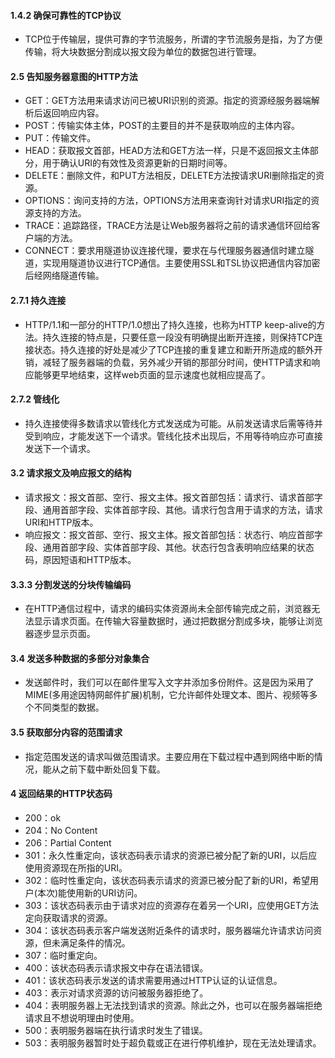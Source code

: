 #### 1.4.2 确保可靠性的TCP协议

- TCP位于传输层，提供可靠的字节流服务，所谓的字节流服务是指，为了方便传输，将大块数据分割成以报文段为单位的数据包进行管理。

#### 2.5 告知服务器意图的HTTP方法

- GET：GET方法用来请求访问已被URI识别的资源。指定的资源经服务器端解析后返回响应内容。
- POST：传输实体主体，POST的主要目的并不是获取响应的主体内容。
- PUT：传输文件。
- HEAD：获取报文首部，HEAD方法和GET方法一样，只是不返回报文主体部分，用于确认URI的有效性及资源更新的日期时间等。
- DELETE：删除文件，和PUT方法相反，DELETE方法按请求URI删除指定的资源。
- OPTIONS：询问支持的方法，OPTIONS方法用来查询针对请求URI指定的资源支持的方法。
- TRACE：追踪路径，TRACE方法是让Web服务器将之前的请求通信环回给客户端的方法。
- CONNECT：要求用隧道协议连接代理，要求在与代理服务器通信时建立隧道，实现用隧道协议进行TCP通信。主要使用SSL和TSL协议把通信内容加密后经网络隧道传输。

#### 2.7.1 持久连接

- HTTP/1.1和一部分的HTTP/1.0想出了持久连接，也称为HTTP keep-alive的方法。持久连接的特点是，只要任意一段没有明确提出断开连接，则保持TCP连接状态。持久连接的好处是减少了TCP连接的重复建立和断开所造成的额外开销，减轻了服务器端的负载，另外减少开销的那部分时间，使HTTP请求和响应能够更早地结束，这样web页面的显示速度也就相应提高了。

#### 2.7.2 管线化

- 持久连接使得多数请求以管线化方式发送成为可能。从前发送请求后需等待并受到响应，才能发送下一个请求。管线化技术出现后，不用等待响应亦可直接发送下一个请求。

#### 3.2 请求报文及响应报文的结构

- 请求报文：报文首部、空行、报文主体。报文首部包括：请求行、请求首部字段、通用首部字段、实体首部字段、其他。请求行包含用于请求的方法，请求URI和HTTP版本。
- 响应报文：报文首部、空行、报文主体。报文首部包括：状态行、响应首部字段、通用首部字段、实体首部字段、其他。状态行包含表明响应结果的状态码，原因短语和HTTP版本。

#### 3.3.3 分割发送的分块传输编码

- 在HTTP通信过程中，请求的编码实体资源尚未全部传输完成之前，浏览器无法显示请求页面。在传输大容量数据时，通过把数据分割成多块，能够让浏览器逐步显示页面。

#### 3.4 发送多种数据的多部分对象集合

- 发送邮件时，我们可以在邮件里写入文字并添加多份附件。这是因为采用了MIME(多用途因特网邮件扩展)机制，它允许邮件处理文本、图片、视频等多个不同类型的数据。

#### 3.5 获取部分内容的范围请求

- 指定范围发送的请求叫做范围请求。主要应用在下载过程中遇到网络中断的情况，能从之前下载中断处回复下载。

#### 4 返回结果的HTTP状态码

- 200：ok
- 204：No Content
- 206：Partial Content
- 301：永久性重定向，该状态码表示请求的资源已被分配了新的URI，以后应使用资源现在所指的URI。
- 302：临时性重定向，该状态码表示请求的资源已被分配了新的URI，希望用户(本次)能使用新的URI访问。
- 303：该状态码表示由于请求对应的资源存在着另一个URI，应使用GET方法定向获取请求的资源。
- 304：该状态码表示客户端发送附近条件的请求时，服务器端允许请求访问资源，但未满足条件的情况。
- 307：临时重定向。
- 400：该状态码表示请求报文中存在语法错误。
- 401：该状态码表示发送的请求需要用通过HTTP认证的认证信息。
- 403：表示对请求资源的访问被服务器拒绝了。
- 404：表明服务器上无法找到请求的资源。除此之外，也可以在服务器端拒绝请求且不想说明理由时使用。
- 500：表明服务器端在执行请求时发生了错误。
- 503：表明服务器暂时处于超负载或正在进行停机维护，现在无法处理请求。